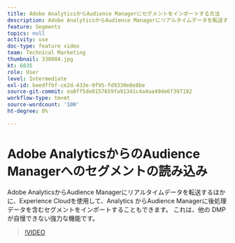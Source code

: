 ```yaml
---
title: Adobe AnalyticsからAudience Managerにセグメントをインポートする方法
description: Adobe AnalyticsからAudience Managerにリアルタイムデータを転送するほかに、Experience Cloudを使用して、Analytics からAudience Managerに後処理データを含むセグメントをインポートすることもできます。 これは、他の DMP が自慢できない強力な機能です。
feature: Segments
topics: null
activity: use
doc-type: feature video
team: Technical Marketing
thumbnail: 330804.jpg
kt: 6835
role: User
level: Intermediate
exl-id: beedffbf-ce2d-433e-9f95-fd9330e8e8be
source-git-commit: ea8ff5de0157659fa91341c4a4aa49de6f397192
workflow-type: tm+mt
source-wordcount: '100'
ht-degree: 0%

---
```


# Adobe AnalyticsからのAudience Managerへのセグメントの読み込み

Adobe AnalyticsからAudience Managerにリアルタイムデータを転送するほかに、Experience Cloudを使用して、Analytics からAudience Managerに後処理データを含むセグメントをインポートすることもできます。 これは、他の DMP が自慢できない強力な機能です。

>[!VIDEO](https://video.tv.adobe.com/v/330804/?quality=12&learn=on)
